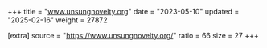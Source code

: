 +++
title = "www.unsungnovelty.org"
date = "2023-05-10"
updated = "2025-02-16"
weight = 27872

[extra]
source = "https://www.unsungnovelty.org/"
ratio = 66
size = 27
+++
